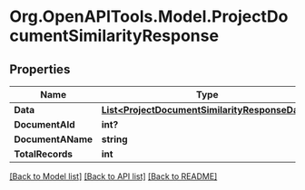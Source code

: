 
# Org.OpenAPITools.Model.ProjectDocumentSimilarityResponse

## Properties

Name | Type | Description | Notes
------------ | ------------- | ------------- | -------------
**Data** | [**List&lt;ProjectDocumentSimilarityResponseData&gt;**](ProjectDocumentSimilarityResponseData.md) |  | 
**DocumentAId** | **int?** |  | [optional] 
**DocumentAName** | **string** |  | [optional] 
**TotalRecords** | **int** |  | [optional] 

[[Back to Model list]](../README.md#documentation-for-models)
[[Back to API list]](../README.md#documentation-for-api-endpoints)
[[Back to README]](../README.md)

